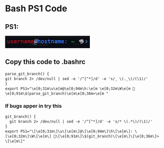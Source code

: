 # Bash PS1 Code

## PS1:

![ps1 image](image.png)

## Copy this code to .bashrc

```
parse_git_branch() {
git branch 2> /dev/null | sed -e '/^[^*]/d' -e 's/_ \(._\)/(\1)/'
}
export PS1="\e[0;31m\u\e[m@\e[0;94m\h:\e[m \e[0;32m\W\e[m 🦈\e[0;91m\$(parse_git_branch)\e[m\e[0;36m>\e[m "
```
### If bugs apper in try this
```
git_branch() {
  git branch 2> /dev/null | sed -e '/^[^*]/d' -e 's/* \(.*\)/(\1)/'
}
export PS1="\[\e[0;31m\]\u\[\e[m\]@\[\e[0;94m\]\h\[\e[m\]: \[\e[0;32m\]\W\[\e[m\] 🦈\[\e[0;91m\]\$(git_branch)\[\e[m\]\[\e[0;36m\]> \[\e[m\]"
```

